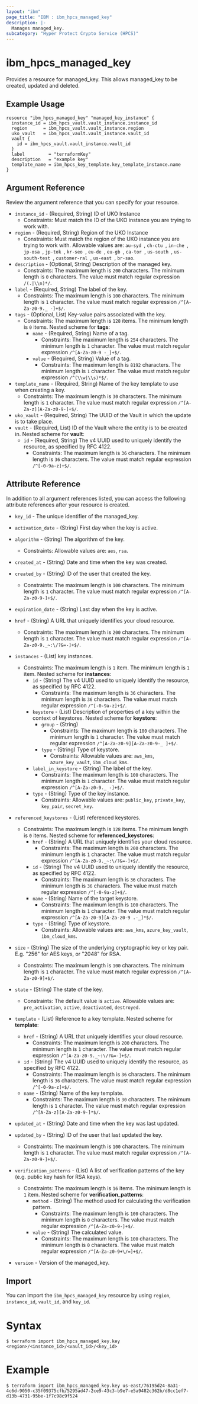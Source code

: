 ```yaml
---
layout: "ibm"
page_title: "IBM : ibm_hpcs_managed_key"
description: |-
  Manages managed_key.
subcategory: "Hyper Protect Crypto Service (HPCS)"
---
```


# ibm_hpcs_managed_key

Provides a resource for managed_key. This allows managed_key to be created, updated and deleted.

## Example Usage

```hcl
resource "ibm_hpcs_managed_key" "managed_key_instance" {
  instance_id = ibm_hpcs_vault.vault_instance.instance_id
  region      = ibm_hpcs_vault.vault_instance.region
  uko_vault   = ibm_hpcs_vault.vault_instance.vault_id
  vault {
    id = ibm_hpcs_vault.vault_instance.vault_id
  }
  label         = "terraformKey"
  description   = "example key"
  template_name = ibm_hpcs_key_template.key_template_instance.name
}
```

## Argument Reference

Review the argument reference that you can specify for your resource.

* `instance_id` - (Required, String) ID of UKO Instance
  * Constraints: Must match the ID of the UKO instance you are trying to work with.
* `region` - (Required, String) Region of the UKO Instance
  * Constraints: Must match the region of the UKO instance you are trying to work with. Allowable values are: `au-syd `, `ch-ctu `, `in-che `, `jp-osa `, `jp-tok `, `kr-seo `, `eu-de `, `eu-gb `, `ca-tor `, `us-south `, `us-south-test `, `customer-ral `, `us-east `, `br-sao`.
* `description` - (Optional, String) Description of the managed key.
  * Constraints: The maximum length is `200` characters. The minimum length is `0` characters. The value must match regular expression `/(.|\\n)*/`.
* `label` - (Required, String) The label of the key.
  * Constraints: The maximum length is `100` characters. The minimum length is `1` character. The value must match regular expression `/^[A-Za-z0-9._ -]+$/`.
* `tags` - (Optional, List) Key-value pairs associated with the key.
  * Constraints: The maximum length is `128` items. The minimum length is `0` items.
Nested scheme for **tags**:
	* `name` - (Required, String) Name of a tag.
	  * Constraints: The maximum length is `254` characters. The minimum length is `1` character. The value must match regular expression `/^[A-Za-z0-9 -_]+$/`.
	* `value` - (Required, String) Value of a tag.
	  * Constraints: The maximum length is `8192` characters. The minimum length is `1` character. The value must match regular expression `/^(\\w|\\s)*$/`.
* `template_name` - (Required, String) Name of the key template to use when creating a key.
  * Constraints: The maximum length is `30` characters. The minimum length is `1` character. The value must match regular expression `/^[A-Za-z][A-Za-z0-9-]+$/`.
* `uko_vault` - (Required, String) The UUID of the Vault in which the update is to take place.
* `vault` - (Required, List) ID of the Vault where the entity is to be created in.
Nested scheme for **vault**:
	* `id` - (Required, String) The v4 UUID used to uniquely identify the resource, as specified by RFC 4122.
	  * Constraints: The maximum length is `36` characters. The minimum length is `36` characters. The value must match regular expression `/^[-0-9a-z]+$/`.

## Attribute Reference

In addition to all argument references listed, you can access the following attribute references after your resource is created.

* `key_id` - The unique identifier of the managed_key.
* `activation_date` - (String) First day when the key is active.
* `algorithm` - (String) The algorithm of the key.
  * Constraints: Allowable values are: `aes`, `rsa`.
* `created_at` - (String) Date and time when the key was created.
* `created_by` - (String) ID of the user that created the key.
  * Constraints: The maximum length is `100` characters. The minimum length is `1` character. The value must match regular expression `/^[A-Za-z0-9-]+$/`.
* `expiration_date` - (String) Last day when the key is active.
* `href` - (String) A URL that uniquely identifies your cloud resource.
  * Constraints: The maximum length is `200` characters. The minimum length is `1` character. The value must match regular expression `/^[A-Za-z0-9._~:\/?&=-]+$/`.
* `instances` - (List) key instances.
  * Constraints: The maximum length is `1` item. The minimum length is `1` item.
Nested scheme for **instances**:
	* `id` - (String) The v4 UUID used to uniquely identify the resource, as specified by RFC 4122.
	  * Constraints: The maximum length is `36` characters. The minimum length is `36` characters. The value must match regular expression `/^[-0-9a-z]+$/`.
	* `keystore` - (List) Description of properties of a key within the context of keystores.
	Nested scheme for **keystore**:
		* `group` - (String)
		  * Constraints: The maximum length is `100` characters. The minimum length is `1` character. The value must match regular expression `/^[A-Za-z0-9][A-Za-z0-9-_ ]+$/`.
		* `type` - (String) Type of keystore.
		  * Constraints: Allowable values are: `aws_kms`, `azure_key_vault`, `ibm_cloud_kms`.
	* `label_in_keystore` - (String) The label of the key.
	  * Constraints: The maximum length is `100` characters. The minimum length is `1` character. The value must match regular expression `/^[A-Za-z0-9._ -]+$/`.
	* `type` - (String) Type of the key instance.
	  * Constraints: Allowable values are: `public_key`, `private_key`, `key_pair`, `secret_key`.
* `referenced_keystores` - (List) referenced keystores.
  * Constraints: The maximum length is `128` items. The minimum length is `0` items.
Nested scheme for **referenced_keystores**:
	* `href` - (String) A URL that uniquely identifies your cloud resource.
	  * Constraints: The maximum length is `200` characters. The minimum length is `1` character. The value must match regular expression `/^[A-Za-z0-9._~:\/?&=-]+$/`.
	* `id` - (String) The v4 UUID used to uniquely identify the resource, as specified by RFC 4122.
	  * Constraints: The maximum length is `36` characters. The minimum length is `36` characters. The value must match regular expression `/^[-0-9a-z]+$/`.
	* `name` - (String) Name of the target keystore.
	  * Constraints: The maximum length is `100` characters. The minimum length is `1` character. The value must match regular expression `/^[A-Za-z0-9][A-Za-z0-9 .-_]*$/`.
	* `type` - (String) Type of keystore.
	  * Constraints: Allowable values are: `aws_kms`, `azure_key_vault`, `ibm_cloud_kms`.
* `size` - (String) The size of the underlying cryptographic key or key pair. E.g. "256" for AES keys, or "2048" for RSA.
  * Constraints: The maximum length is `100` characters. The minimum length is `1` character. The value must match regular expression `/^[A-Za-z0-9]+$/`.
* `state` - (String) The state of the key.
  * Constraints: The default value is `active`. Allowable values are: `pre_activation`, `active`, `deactivated`, `destroyed`.
* `template` - (List) Reference to a key template.
Nested scheme for **template**:
	* `href` - (String) A URL that uniquely identifies your cloud resource.
	  * Constraints: The maximum length is `200` characters. The minimum length is `1` character. The value must match regular expression `/^[A-Za-z0-9._~:\/?&=-]+$/`.
	* `id` - (String) The v4 UUID used to uniquely identify the resource, as specified by RFC 4122.
	  * Constraints: The maximum length is `36` characters. The minimum length is `36` characters. The value must match regular expression `/^[-0-9a-z]+$/`.
	* `name` - (String) Name of the key template.
	  * Constraints: The maximum length is `30` characters. The minimum length is `1` character. The value must match regular expression `/^[A-Za-z][A-Za-z0-9-]*$/`.
* `updated_at` - (String) Date and time when the key was last updated.
* `updated_by` - (String) ID of the user that last updated the key.
  * Constraints: The maximum length is `100` characters. The minimum length is `1` character. The value must match regular expression `/^[A-Za-z0-9-]+$/`.
* `verification_patterns` - (List) A list of verification patterns of the key (e.g. public key hash for RSA keys).
  * Constraints: The maximum length is `16` items. The minimum length is `1` item.
Nested scheme for **verification_patterns**:
	* `method` - (String) The method used for calculating the verification pattern.
	  * Constraints: The maximum length is `100` characters. The minimum length is `0` characters. The value must match regular expression `/^[A-Za-z0-9-]+$/`.
	* `value` - (String) The calculated value.
	  * Constraints: The maximum length is `100` characters. The minimum length is `0` characters. The value must match regular expression `/^[A-Za-z0-9+\/=]+$/`.

* `version` - Version of the managed_key.

## Import

You can import the `ibm_hpcs_managed_key` resource by using `region`, `instance_id`, `vault_id`, and `key_id`.

# Syntax
```
$ terraform import ibm_hpcs_managed_key.key <region>/<instance_id>/<vault_id>/<key_id>
```

# Example
```
$ terraform import ibm_hpcs_managed_key.key us-east/76195d24-8a31-4c6d-9050-c35f09375cfb/5295ad47-2ce9-43c3-b9e7-e5a9482c362b/d8cc1ef7-d13b-4731-95be-1f7c98c9f524
```

